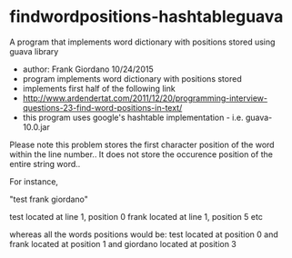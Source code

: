 # findwordpositions-hashtableguava
A program that implements word dictionary with positions stored using guava library

 * author: Frank Giordano 10/24/2015
 * program implements word dictionary with positions stored
 * implements first half of the following link
 * http://www.ardendertat.com/2011/12/20/programming-interview-questions-23-find-word-positions-in-text/
 * this program uses google's hashtable implementation - i.e. guava-10.0.jar


Please note this problem stores the first character position of the word within the line number.. 
It does not store the occurence position of the entire string word.. 

For instance,

"test frank giordano" 

test located at line 1, position 0
frank located at line 1, position 5
etc

whereas all the words positions would be:
test located at position 0 and frank located at position 1 and giordano located at position 3
